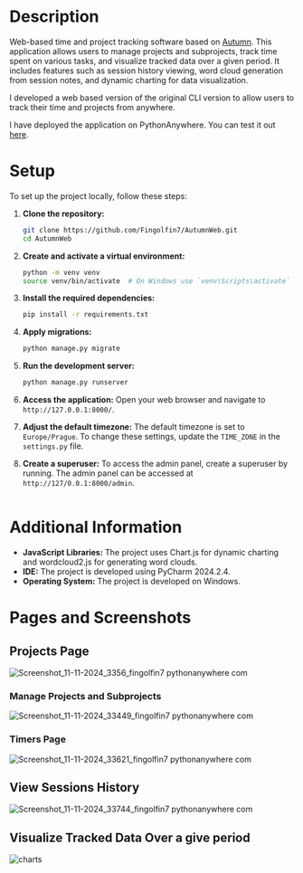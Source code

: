 # Description

Web-based time and project tracking software based on [Autumn](https://github.com/Fingolfin7/Autumn). 
This application allows users to manage projects and subprojects, track time spent on various tasks, 
and visualize tracked data over a given period. It includes features such as session history viewing, 
word cloud generation from session notes, and dynamic charting for data visualization.

I developed a web based version of the original CLI version to allow users to track their time and projects from anywhere.

I have deployed the application on PythonAnywhere. You can test it out [here](http://fingolfin7.pythonanywhere.com/).

# Setup

To set up the project locally, follow these steps:

1. **Clone the repository:**
    ```sh
    git clone https://github.com/Fingolfin7/AutumnWeb.git
    cd AutumnWeb
    ```

2. **Create and activate a virtual environment:**
    ```sh
    python -m venv venv
    source venv/bin/activate  # On Windows use `venv\Scripts\activate`
    ```

3. **Install the required dependencies:**
    ```sh
    pip install -r requirements.txt
    ```

4. **Apply migrations:**
    ```sh
    python manage.py migrate
    ```

5. **Run the development server:**
    ```sh
    python manage.py runserver
    ```

6. **Access the application:**
    Open your web browser and navigate to `http://127.0.0.1:8000/`.

7. **Adjust the default timezone:**
    The default timezone is set to `Europe/Prague`.
    To change these settings, update the `TIME_ZONE` in the  `settings.py` file.

8. **Create a superuser:**
    To access the admin panel, create a superuser by running.
    The admin panel can be accessed at `http://127/0.0.1:8000/admin`.
    ```sh

# Additional Information

- **JavaScript Libraries:** The project uses Chart.js for dynamic charting and wordcloud2.js for generating word clouds.
- **IDE:** The project is developed using PyCharm 2024.2.4.
- **Operating System:** The project is developed on Windows.

# Pages and Screenshots

## Projects Page
![Screenshot_11-11-2024_3356_fingolfin7 pythonanywhere com](https://github.com/user-attachments/assets/eadf27ca-96aa-4790-b922-994b6e0353e4)

### Manage Projects and Subprojects
![Screenshot_11-11-2024_33449_fingolfin7 pythonanywhere com](https://github.com/user-attachments/assets/14a5672e-7104-4ddb-9862-e74e013ad498)

### Timers Page
![Screenshot_11-11-2024_33621_fingolfin7 pythonanywhere com](https://github.com/user-attachments/assets/e5d371c4-f535-4492-be09-e796bdd00595)

## View Sessions History
![Screenshot_11-11-2024_33744_fingolfin7 pythonanywhere com](https://github.com/user-attachments/assets/26d6d230-a296-4196-8416-5975cd2e4e01)

## Visualize Tracked Data Over a give period
![charts](https://github.com/user-attachments/assets/23cc10d5-e5f1-421d-a1cb-8b45521d45fc)
